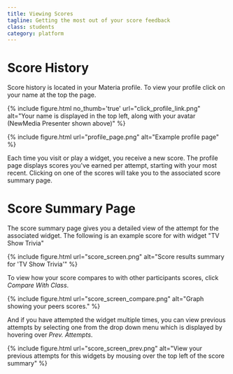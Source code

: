 ```yaml
---
title: Viewing Scores
tagline: Getting the most out of your score feedback
class: students
category: platform
---
```

# Score History

Score history is located in your Materia profile. To view your profile click on your name at the top the page.

{% include figure.html
	no_thumb='true'
	url="click_profile_link.png"
	alt="Your name is displayed in the top left, along with your avatar (NewMedia Presenter shown above)"
%}

{% include figure.html
	url="profile_page.png"
	alt="Example profile page"
%}

Each time you visit or play a widget, you receive a new score.  The profile page displays scores you've earned per attempt, starting with your most recent. Clicking on one of the scores will take you to the associated score summary page.

# Score Summary Page

The score summary page gives you a detailed view of the attempt for the associated widget. The following is an example score for with widget "TV Show Trivia"

{% include figure.html
	url="score_screen.png"
	alt="Score results summary for 'TV Show Trivia'"
%}

To view how your score compares to with other participants scores, click *Compare With Class*.

{% include figure.html
	url="score_screen_compare.png"
	alt="Graph showing your peers scores."
%}

And if you have attempted the widget multiple times, you can view previous attempts by selecting one from the drop down menu which is displayed by hovering over *Prev. Attempts*.

{% include figure.html
	url="score_screen_prev.png"
	alt="View your previous attempts for this widgets by mousing over the top left of the score summary"
%}

